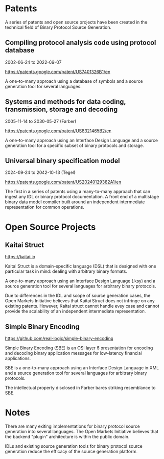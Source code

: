 # Patents

A series of patents and open source projects have been created in the technical field of Binary Protocol Source Generation.

## Compiling protocol analysis code using protocol database

2002-06-24 to 2022-09-07 

https://patents.google.com/patent/US7401326B1/en

A one-to-many approach using a database of symbols and a source generation tool for several languages.

## Systems and methods for data coding, transmission, storage and decoding

2005-11-14 to 2030-05-27 (Farber)

https://patents.google.com/patent/US8321465B2/en

A one-to-many approach using an Interface Design Language and a source generation tool for a specific subset of binary protocols and storage.

## Universal binary specification model

2024-09-24 to 2042-10-13 (Tegel)

https://patents.google.com/patent/US20240129382A1/en

The first in a series of patents using a many-to-many approach that can ingest any IDL or binary protocol documentation.  A front end of a multistage binary data model compiler built around an independent intermediate representation for common operations. 

# Open Source Projects

## Kaitai Struct

https://kaitai.io

Kaitai Struct is a domain-specific language (DSL) that is designed with one particular task in mind: dealing with arbitrary binary formats.

A one-to-many approach using an Interface Design Language (.ksy) and a source generation tool for several languages for arbitrary binary protocols.

Due to differences in the IDL and scope of source generation cases, the Open Markets Initiative believes that Kaitai Struct does not infringe on any existing patents.  However, Kaitai struct cannot handle evey case and cannot provide the scalability of an independent intermediate representation. 

## Simple Binary Encoding

https://github.com/real-logic/simple-binary-encoding

Simple Binary Encoding (SBE) is an OSI layer 6 presentation for encoding and decoding binary application messages for low-latency financial applications.

SBE is a one-to-many approach using an Interface Design Language in XML and a source generation tool for several languages for arbitrary binary protocols.

The intellectual property disclosed in Farber bares striking resemblance to SBE.

# Notes

There are many exiting implementations for binary protocol source generation into several languages.  The Open Markets Initiative believes that the backend "plugin" architecture is within the public domain.

IDLs and existing source generation tools for binary protocol source generation reduce the efficacy of the source generation platform.